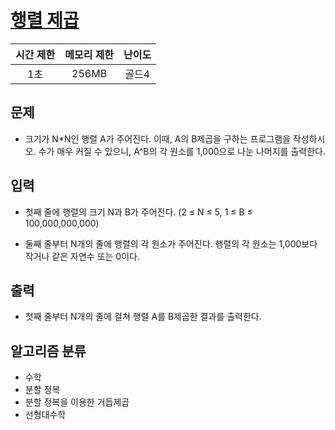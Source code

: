 # [행렬 제곱](https://www.acmicpc.net/problem/10830)

|시간 제한|메모리 제한|난이도|
|:-------:|:---------:|:---:|
|1초|256MB|골드4|

## 문제
- 크기가 N*N인 행렬 A가 주어진다. 이때, A의 B제곱을 구하는 프로그램을 작성하시오. 수가 매우 커질 수 있으니, A^B의 각 원소를 1,000으로 나눈 나머지를 출력한다.

## 입력
- 첫째 줄에 행렬의 크기 N과 B가 주어진다. (2 ≤ N ≤  5, 1 ≤ B ≤ 100,000,000,000)

- 둘째 줄부터 N개의 줄에 행렬의 각 원소가 주어진다. 행렬의 각 원소는 1,000보다 작거나 같은 자연수 또는 0이다.

## 출력
- 첫째 줄부터 N개의 줄에 걸쳐 행렬 A를 B제곱한 결과를 출력한다.

## 알고리즘 분류
- 수학
- 분할 정복
- 분할 정복을 이용한 거듭제곱
- 선형대수학
